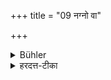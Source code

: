 +++
title = "09 नग्नो वा"

+++

<details><summary>Bühler</summary>

9. Nor (shall he remain) naked (for a muhūrta if he can help it).
</details>

<details><summary>हरदत्त-टीका</summary>

## सूत्रम्
नग्नो वा ॥ ९॥  
### टिप्पनी
न मुहूर्तमपि स्यादिति सम्बध्यते, शक्तिविषय इति च । व्रणादिना कौपीनाच्छादनाशक्तौ न दोषः ॥ ९॥
</details>
